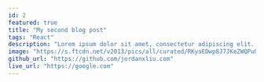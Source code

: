 ```yaml
---
id: 2
featured: true
title: "My second blog post"
tags: "React"
description: "Lorem ipsum dolor sit amet, consectetur adipiscing elit. Nam euismod massa urna, vel condimentum nibh ultrices et. Curabitur congue eros nec mi aliquam commodo."
image: "https://s.ftcdn.net/v2013/pics/all/curated/RKyaEDwp8J7JKeZWQPuOVWvkUjGQfpCx_cover_580.jpg?r=1a0fc22192d0c808b8bb2b9bcfbf4a45b1793687"
github_url: "https://github.com/jordanxliu.com"
live_url: "https://google.com"
---
```

